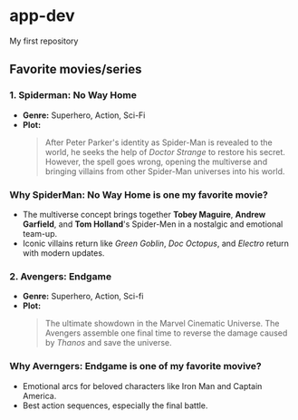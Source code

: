 # app-dev
My first repository

## **Favorite movies/series** 

### 1. **Spiderman: No Way Home**
   - **Genre:** Superhero, Action, Sci-Fi
   - **Plot:**
      > After Peter Parker's identity as Spider-Man is revealed to the world, he seeks the help of *Doctor Strange* to restore his secret.                However, the spell goes wrong, opening the multiverse and bringing villains from other Spider-Man universes into his world.

### **Why SpiderMan: No Way Home is one my favorite movie?**
   - The multiverse concept brings together **Tobey Maguire**, **Andrew Garfield**, and **Tom Holland**'s Spider-Men in a nostalgic and emotional team-up.  
   - Iconic villains return like *Green Goblin*, *Doc Octopus*, and *Electro* return with modern updates.  



### 2. **Avengers: Endgame**
   - **Genre:** Superhero, Action, Sci-fi
   - **Plot:**
     > The ultimate showdown in the Marvel Cinematic Universe. The Avengers assemble one final time to reverse the damage caused by *Thanos* and save the universe.
      
### **Why Averngers: Endgame is one of my favorite movive?**
   - Emotional arcs for beloved characters like Iron Man and Captain America.
   - Best action sequences, especially the final battle.  
